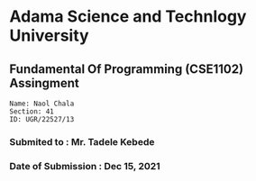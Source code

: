 # Adama Science and Technlogy University

## Fundamental Of Programming (CSE1102) Assingment

```
Name: Naol Chala
Section: 41
ID: UGR/22527/13
```

### Submited to : Mr. Tadele Kebede

### Date of Submission : Dec 15, 2021
